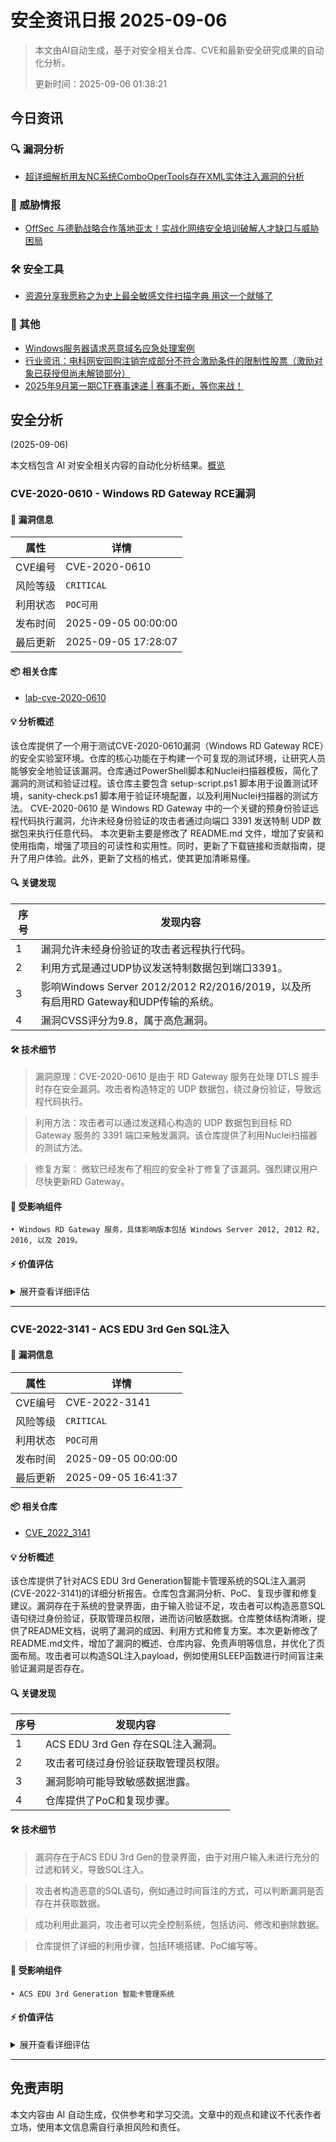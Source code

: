 
# 安全资讯日报 2025-09-06

> 本文由AI自动生成，基于对安全相关仓库、CVE和最新安全研究成果的自动化分析。
> 
> 更新时间：2025-09-06 01:38:21

<!-- more -->

## 今日资讯

### 🔍 漏洞分析

* [超详细解析用友NC系统ComboOperTools存在XML实体注入漏洞的分析](https://mp.weixin.qq.com/s?__biz=MzU2NDY2OTU4Nw==&mid=2247523590&idx=1&sn=8cda9e4c9183f0300810173aee26fbb1)

### 🎯 威胁情报

* [OffSec 与德勤战略合作落地亚太！实战化网络安全培训破解人才缺口与威胁困局](https://mp.weixin.qq.com/s?__biz=MzU4MjUxNjQ1Ng==&mid=2247524939&idx=1&sn=d957f2a49ec18c6b3068d822895f425d)

### 🛠️ 安全工具

* [资源分享我愿称之为史上最全敏感文件扫描字典 用这一个就够了](https://mp.weixin.qq.com/s?__biz=Mzg4NzgzMjUzOA==&mid=2247486066&idx=1&sn=9c7a41b50ecbfa16af98540eb7c684e4)

### 📌 其他

* [Windows服务器请求恶意域名应急处理案例](https://mp.weixin.qq.com/s?__biz=Mzk0NTc2MTMxNQ==&mid=2247484641&idx=1&sn=aba7788a43b5a8abb4d44ad8cca27da1)
* [行业资讯：电科网安回购注销完成部分不符合激励条件的限制性股票（激励对象已获授但尚未解锁部分）](https://mp.weixin.qq.com/s?__biz=MzUzNjkxODE5MA==&mid=2247493629&idx=1&sn=bb809c020f25e92bd7d815b996a4fb68)
* [2025年9月第一期CTF赛事速递 | 赛事不断，等你来战！](https://mp.weixin.qq.com/s?__biz=MzU3MzEwMTQ3NQ==&mid=2247508148&idx=1&sn=e91438ab1daba02f741576003ae7f281)

## 安全分析
(2025-09-06)

本文档包含 AI 对安全相关内容的自动化分析结果。[概览](https://blog.897010.xyz/c/today)


### CVE-2020-0610 - Windows RD Gateway RCE漏洞

#### 📌 漏洞信息

| 属性 | 详情 |
|------|------|
| CVE编号 | CVE-2020-0610 |
| 风险等级 | `CRITICAL` |
| 利用状态 | `POC可用` |
| 发布时间 | 2025-09-05 00:00:00 |
| 最后更新 | 2025-09-05 17:28:07 |

#### 📦 相关仓库

- [lab-cve-2020-0610](https://github.com/Riocipta75/lab-cve-2020-0610)

#### 💡 分析概述

该仓库提供了一个用于测试CVE-2020-0610漏洞（Windows RD Gateway RCE）的安全实验室环境。仓库的核心功能在于构建一个可复现的测试环境，让研究人员能够安全地验证该漏洞。仓库通过PowerShell脚本和Nuclei扫描器模板，简化了漏洞的测试和验证过程。该仓库主要包含 setup-script.ps1 脚本用于设置测试环境，sanity-check.ps1 脚本用于验证环境配置，以及利用Nuclei扫描器的测试方法。 CVE-2020-0610 是 Windows RD Gateway 中的一个关键的预身份验证远程代码执行漏洞，允许未经身份验证的攻击者通过向端口 3391 发送特制 UDP 数据包来执行任意代码。 本次更新主要是修改了 README.md 文件，增加了安装和使用指南，增强了项目的可读性和实用性。同时，更新了下载链接和贡献指南，提升了用户体验。此外，更新了文档的格式，使其更加清晰易懂。

#### 🔍 关键发现

| 序号 | 发现内容 |
|------|----------|
| 1 | 漏洞允许未经身份验证的攻击者远程执行代码。 |
| 2 | 利用方式是通过UDP协议发送特制数据包到端口3391。 |
| 3 | 影响Windows Server 2012/2012 R2/2016/2019，以及所有启用RD Gateway和UDP传输的系统。 |
| 4 | 漏洞CVSS评分为9.8，属于高危漏洞。 |

#### 🛠️ 技术细节

> 漏洞原理：CVE-2020-0610 是由于 RD Gateway 服务在处理 DTLS 握手时存在安全漏洞。攻击者构造特定的 UDP 数据包，绕过身份验证，导致远程代码执行。

> 利用方法：攻击者可以通过发送精心构造的 UDP 数据包到目标 RD Gateway 服务的 3391 端口来触发漏洞。该仓库提供了利用Nuclei扫描器的测试方法。

> 修复方案： 微软已经发布了相应的安全补丁修复了该漏洞。强烈建议用户尽快更新RD Gateway。


#### 🎯 受影响组件

```
• Windows RD Gateway 服务，具体影响版本包括 Windows Server 2012, 2012 R2, 2016, 以及 2019。
```

#### ⚡ 价值评估

<details>
<summary>展开查看详细评估</summary>

CVE-2020-0610 属于高危漏洞，影响范围广，利用难度低，危害程度高，且存在0day风险。该仓库提供了一个易于复现的测试环境，对安全研究和漏洞验证具有重要价值。
</details>

---

### CVE-2022-3141 - ACS EDU 3rd Gen SQL注入

#### 📌 漏洞信息

| 属性 | 详情 |
|------|------|
| CVE编号 | CVE-2022-3141 |
| 风险等级 | `CRITICAL` |
| 利用状态 | `POC可用` |
| 发布时间 | 2025-09-05 00:00:00 |
| 最后更新 | 2025-09-05 16:41:37 |

#### 📦 相关仓库

- [CVE_2022_3141](https://github.com/Tomoe-12/CVE_2022_3141)

#### 💡 分析概述

该仓库提供了针对ACS EDU 3rd Generation智能卡管理系统的SQL注入漏洞(CVE-2022-3141)的详细分析报告。仓库包含漏洞分析、PoC、复现步骤和修复建议。漏洞存在于系统的登录界面，由于输入验证不足，攻击者可以构造恶意SQL语句绕过身份验证，获取管理员权限，进而访问敏感数据。仓库整体结构清晰，提供了README文档，说明了漏洞的成因、利用方式和修复方案。本次更新修改了README.md文件，增加了漏洞的概述、仓库内容、免责声明等信息，并优化了页面布局。攻击者可以构造SQL注入payload，例如使用SLEEP函数进行时间盲注来验证漏洞是否存在。

#### 🔍 关键发现

| 序号 | 发现内容 |
|------|----------|
| 1 | ACS EDU 3rd Gen 存在SQL注入漏洞。 |
| 2 | 攻击者可绕过身份验证获取管理员权限。 |
| 3 | 漏洞影响可能导致敏感数据泄露。 |
| 4 | 仓库提供了PoC和复现步骤。 |

#### 🛠️ 技术细节

> 漏洞存在于ACS EDU 3rd Gen的登录界面，由于对用户输入未进行充分的过滤和转义，导致SQL注入。

> 攻击者构造恶意的SQL语句，例如通过时间盲注的方式，可以判断漏洞是否存在并获取数据。

> 成功利用此漏洞，攻击者可以完全控制系统，包括访问、修改和删除数据。

> 仓库提供了详细的利用步骤，包括环境搭建、PoC编写等。


#### 🎯 受影响组件

```
• ACS EDU 3rd Generation 智能卡管理系统
```

#### ⚡ 价值评估

<details>
<summary>展开查看详细评估</summary>

该漏洞允许未授权攻击者绕过身份验证，获取系统管理员权限，可能导致敏感信息泄露。 漏洞利用难度较低，存在PoC，且影响范围可能涉及教育机构的学生和教职工数据。该漏洞具有极高的实战威胁价值。
</details>

---


## 免责声明
本文内容由 AI 自动生成，仅供参考和学习交流。文章中的观点和建议不代表作者立场，使用本文信息需自行承担风险和责任。
